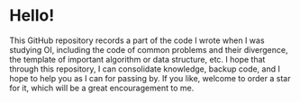 # Hello!
This GitHub repository records a part of the code I wrote when I was studying OI, including the code of common problems and their divergence, the template of important algorithm or data structure, etc. I hope that through this repository, I can consolidate knowledge, backup code, and I hope to help you as I can for passing by. If you like, welcome to order a star for it, which will be a great encouragement to me.
